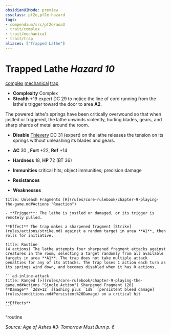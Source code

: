 ```yaml
---
obsidianUIMode: preview
cssclass: pf2e,pf2e-hazard
tags:
- compendium/src/pf2e/aoa3
- trait/complex
- trait/mechanical
- trait/trap
aliases: ["Trapped Lathe"]
---
```

# Trapped Lathe *Hazard 10*  
[complex](rules/traits/complex.md "Complex Hazard Trait")  [mechanical](rules/traits/mechanical.md "Mechanical Hazard Trait")  [trap](rules/traits/trap.md "Trap Hazard Trait")  

- **Complexity** Complex
- **Stealth** +19 expert DC 29 to notice the line of cord running from the lathe's trigger toward the door to area **A2**.  

The powered lathe's springs have been critically overwound so that when jostled or triggered, the lathe unwinds violently, hurling blades, gears, and sharp shards of metal around the room.

- **Disable** [Thievery](compendium/skills.md#Thievery) DC 31 (expert) on the lathe releases the tension on its springs without unleashing its blades and gears.  

- **AC** 30 , **Fort** +22, **Ref** +14
- **Hardness** 18, **HP** 72 (BT 36)
- **Immunities** critical hits; object immunities; precision damage
- **Resistances** 
- **Weaknesses** 
     
```ad-embed-ability
title: Unleash Fragments [R](rules/core-rulebook/chapter-9-playing-the-game.md#Actions "Reaction")

- **Trigger**: The lathe is jostled or damaged, or its trigger is remotely pulled.

**Effect** The trap makes a sharpened fragment [Strike](rules/actions/strike.md) against a random target in area **A1**, then rolls for initiative.
```

````ad-pf2-summary
title: Routine
(4 actions) The lathe attempts four sharpened fragment attacks against creatures in the room, selecting a target randomly from all available targets in area **A1**. The trap does not take multiple attack penalties for any of its attacks. The trap loses 1 action each turn as its springs wind down, and becomes disabled when it has 0 actions.

```ad-inline-attack
title: Ranged [>](rules/core-rulebook/chapter-9-playing-the-game.md#Actions "Single Action") Sharpened Fragment (26)
**Damage** `2d8+12` slashing plus `1d8` [persistent bleed damage](rules/conditions.md#Persistent%20Damage) on a critical hit 
 
**Effects**
```
````
^routine

*Source: Age of Ashes #3: Tomorrow Must Burn p. 6*